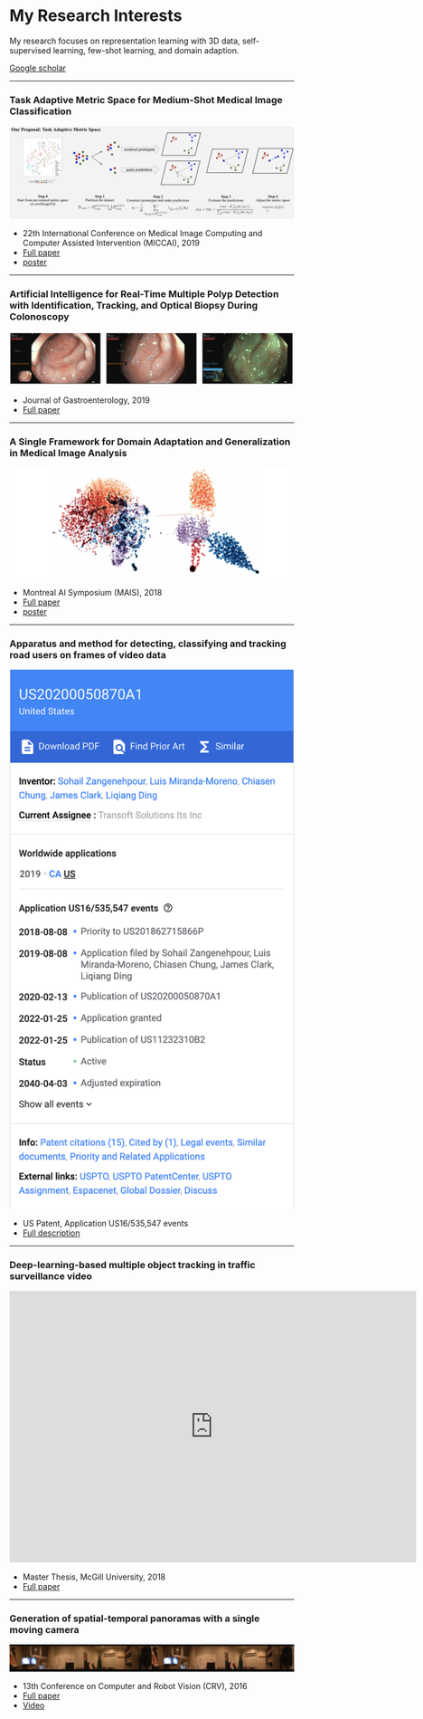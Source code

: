 # My Research Interests

My research focuses on representation learning with 3D data, self-supervised learning, few-shot learning, and domain adaption.  

[Google scholar](https://scholar.google.ca/citations?user=P87La54AAAAJ&hl=en)


**********
### **Task Adaptive Metric Space for Medium-Shot Medical Image Classification**
![img](./img/research_publications/TAMS.png)

* 22th International Conference on Medical Image Computing and Computer Assisted Intervention (MICCAI), 2019
* [Full paper](https://link.springer.com/chapter/10.1007/978-3-030-32239-7_17)
* [poster](https://drive.google.com/file/d/1r2X77euy1spJDXuVIKr-rUivVH72Pq7K/view?usp=sharing)

**********
### **Artificial Intelligence for Real-Time Multiple Polyp Detection with Identification, Tracking, and Optical Biopsy During Colonoscopy**
![img](./img/research_publications/polyp.png)

* Journal of Gastroenterology, 2019
* [Full paper](https://www.researchgate.net/publication/332884708_256_-_Artificial_Intelligence_for_Real-Time_Multiple_Polyp_Detection_with_Identification_Tracking_and_Optical_Biopsy_During_Colonoscopy)

**********
### **A Single Framework for Domain Adaptation and Generalization in Medical Image Analysis**
![img](./img/research_publications/mais2018.png)

* Montreal AI Symposium (MAIS), 2018
* [Full paper](https://montrealaisymposium.wordpress.com/)
* [poster](https://drive.google.com/file/d/1qWOu52SfOSqm_zHZ2xg-f_Jlsx-6Z2CA/view?usp=sharing)

**********
### **Apparatus and method for detecting, classifying and tracking road users on frames of video data**
![img](./img/research_publications/tracking_patent.png)

* US Patent, Application US16/535,547 events
* [Full description](https://patents.google.com/patent/US20200050870A1/en)

**********
### **Deep-learning-based multiple object tracking in traffic surveillance video**

<iframe width="720" height="480" src="https://www.youtube.com/embed/jqO_s2WKYjQ" title="YouTube video player" frameborder="0" allow="accelerometer; autoplay; clipboard-write; encrypted-media; gyroscope; picture-in-picture" allowfullscreen></iframe>

* Master Thesis, McGill University, 2018
* [Full paper](https://escholarship.mcgill.ca/concern/theses/sj139437f)

**********
### **Generation of spatial-temporal panoramas with a single moving camera**

![img](./img/research_publications/3d_stiching.png)

* 13th Conference on Computer and Robot Vision (CRV), 2016
* [Full paper](https://ieeexplore.ieee.org/document/7801534)
* [Video](https://www.youtube.com/watch?v=tUYozU_NIIk)
